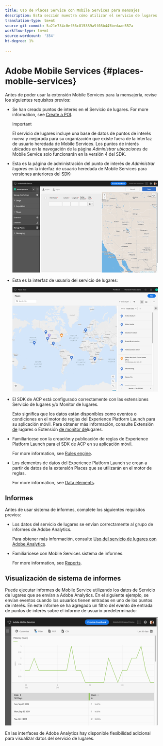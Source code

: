 ```yaml
---
title: Uso de Places Service con Mobile Services para mensajes
description: Esta sección muestra cómo utilizar el servicio de lugares con Mobile Services para los mensajes.
translation-type: tm+mt
source-git-commit: 5a21e734c0ef56c815389a9f08b445bedaae557a
workflow-type: tm+mt
source-wordcount: '354'
ht-degree: 1%

---
```



# Adobe Mobile Services {#places-mobile-services}

Antes de poder usar la extensión Mobile Services para la mensajería, revise los siguientes requisitos previos:

* Se han creado puntos de interés en el Servicio de lugares. For more information, see [Create a POI](/help/poi-mgmt-ui/create-a-poi-ui.md).

   >[!IMPORTANT]
   >
   >El servicio de lugares incluye una base de datos de puntos de interés nueva y mejorada para su organización que existe fuera de la interfaz de usuario heredada de Mobile Services. Los puntos de interés ubicados en la navegación de la página *Administrar ubicaciones* de Mobile Service solo funcionarán en la versión 4 del SDK.

* Esta es la página de administración del punto de interés de *Administrar lugares* en la interfaz de usuario heredada de Mobile Services para versiones anteriores del SDK:

   ![Interfaz de usuario heredada](/help/assets/legacy-location-v4-ui.png)

* Esta es la interfaz de usuario del servicio de lugares:

   ![Interfaz de usuario de administración de puntos de interés del servicio de lugares](/help/assets/places-ui.png)

* El SDK de ACP está configurado correctamente con las extensiones Servicio de lugares y/o Monitor de lugares.

   Esto significa que los datos están disponibles como eventos o condiciones en el motor de reglas del Experience Platform Launch para su aplicación móvil. Para obtener más información, consulte Extensión [de](/help/places-ext-aep-sdks/places-extension/places-extension.md) lugares o Extensión [de monitor de](/help/places-ext-aep-sdks/places-monitor-extension/using-places-monitor-extension.md)lugares.

* Familiarícese con la creación y publicación de reglas de Experience Platform Launch para el SDK de ACP en su aplicación móvil.

   For more information, see [Rules engine](https://aep-sdks.gitbook.io/docs/using-mobile-extensions/mobile-core/rules-engine).

* Los elementos de datos del Experience Platform Launch se crean a partir de datos de la extensión Places que se utilizarán en el motor de reglas.

   For more information, see [Data elements](https://aep-sdks.gitbook.io/docs/using-mobile-extensions/mobile-core/rules-engine#data-elements).

## Informes

Antes de usar sistema de informes, complete los siguientes requisitos previos:

* Los datos del servicio de lugares se envían correctamente al grupo de informes de Adobe Analytics.

   Para obtener más información, consulte [Uso del servicio de lugares con Adobe Analytics](/help/use-places-with-other-solutions/places-adobe-analytics/use-places-adobe-analytics.md).

* Familiarícese con Mobile Services sistema de informes.

   For more information, see [Reports](https://docs.adobe.com/content/help/en/mobile-services/using/reports-ug/usage.html).

## Visualización de sistema de informes

Puede ejecutar informes de Mobile Service utilizando los datos de Servicio de lugares que se envían a Adobe Analytics. En el siguiente ejemplo, se envían eventos cuando los usuarios tienen entradas en uno de los puntos de interés. En este informe se ha agregado un filtro del evento de entrada de puntos de interés sobre el informe de usuario predeterminado:

![Visualización de informes](/help/assets/report-visualize.png)

En las interfaces de Adobe Analytics hay disponible flexibilidad adicional para visualizar datos del servicio de lugares.

